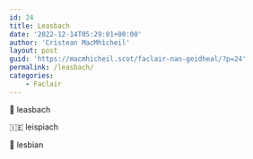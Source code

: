 ```yaml
---
id: 24
title: Leasbach
date: '2022-12-14T05:29:01+00:00'
author: 'Crìstean MacMhìcheil'
layout: post
guid: 'https://macmhicheil.scot/faclair-nan-geidheal/?p=24'
permalink: /leasbach/
categories:
    - Faclair
---
```


<!-- wp:paragraph -->
<p>&#x1f3f4;&#xe0067;&#xe0062;&#xe0073;&#xe0063;&#xe0074;&#xe007f; leasbach</p>
<!-- /wp:paragraph -->

<!-- wp:paragraph -->
<p>&#x1f1ee;&#x1f1ea; leispiach</p>
<!-- /wp:paragraph -->

<!-- wp:paragraph -->
<p>&#x1f3f4;&#xe0067;&#xe0062;&#xe0065;&#xe006e;&#xe0067;&#xe007f; lesbian</p>
<!-- /wp:paragraph -->